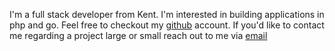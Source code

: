 I'm a full stack developer from Kent. I'm interested in building applications 
in php and go. Feel free to checkout my [github](https://github.com/rossb220) account. If you'd like to contact me regarding a project large or small reach out to me via [email](mailto:rboswell220@gmail.com) 
